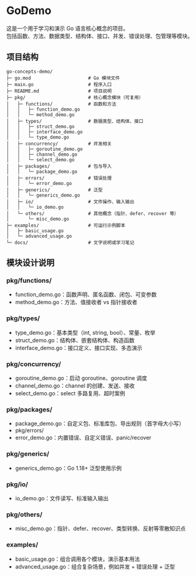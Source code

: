 # GoDemo

这是一个用于学习和演示 Go 语言核心概念的项目。  
包括函数、方法、数据类型、结构体、接口、并发、错误处理、包管理等模块。

## 项目结构
```
go-concepts-demo/
├─ go.mod                     # Go 模块文件
├─ main.go                    # 程序入口
├─ README.md                  # 项目说明
├─ pkg/                       # 核心概念模块（可复用）
│   ├─ functions/             # 函数和方法
│   │   ├─ function_demo.go
│   │   └─ method_demo.go
│   ├─ types/                 # 数据类型、结构体、接口
│   │   ├─ struct_demo.go
│   │   ├─ interface_demo.go
│   │   └─ type_demo.go
│   ├─ concurrency/           # 并发相关
│   │   ├─ goroutine_demo.go
│   │   ├─ channel_demo.go
│   │   └─ select_demo.go
│   ├─ packages/              # 包与导入
│   │   └─ package_demo.go
│   ├─ errors/                # 错误处理
│   │   └─ error_demo.go
│   ├─ generics/              # 泛型
│   │   └─ generics_demo.go
│   ├─ io/                    # 文件操作、输入输出
│   │   └─ io_demo.go
│   └─ others/                # 其他概念（指针、defer、recover 等）
│       └─ misc_demo.go
├─ examples/                  # 可运行示例脚本
│   ├─ basic_usage.go
│   └─ advanced_usage.go
└─ docs/                      # 文字说明或学习笔记

```

## 模块设计说明
### pkg/functions/

- function_demo.go：函数声明、匿名函数、闭包、可变参数
- method_demo.go：方法、值接收者 vs 指针接收者

### pkg/types/
- type_demo.go：基本类型（int, string, bool）、常量、枚举
- struct_demo.go：结构体、嵌套结构体、构造函数
- interface_demo.go：接口定义、接口实现、多态演示

### pkg/concurrency/
- goroutine_demo.go：启动 goroutine、goroutine 调度
- channel_demo.go：channel 的创建、发送、接收
- select_demo.go：select 多路复用、超时案例

### pkg/packages/
- package_demo.go：自定义包、标准库包、导出规则（首字母大小写）
- pkg/errors/
- error_demo.go：内置错误、自定义错误、panic/recover

### pkg/generics/
- generics_demo.go：Go 1.18+ 泛型使用示例

### pkg/io/
- io_demo.go：文件读写、标准输入输出

### pkg/others/
- misc_demo.go：指针、defer、recover、类型转换、反射等零散知识点

### examples/
- basic_usage.go：组合调用各个模块，演示基本用法
- advanced_usage.go：组合复杂场景，例如并发 + 错误处理 + 泛型